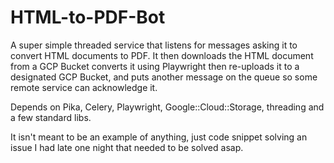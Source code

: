 # HTML-to-PDF-Bot

A super simple threaded service that listens for messages asking it to convert
HTML documents to PDF. It then downloads the HTML document from a GCP Bucket
converts it using Playwright then re-uploads it to a designated GCP Bucket, and
puts another message on the queue so some remote service can acknowledge it.

Depends on Pika, Celery, Playwright, Google::Cloud::Storage, threading and a few
standard libs.

It isn't meant to be an example of anything, just code snippet solving an issue
I had late one night that needed to be solved asap.